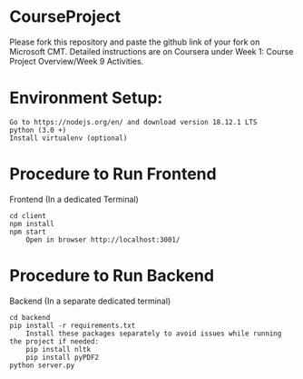 # CourseProject

Please fork this repository and paste the github link of your fork on Microsoft CMT. Detailed instructions are on Coursera under Week 1: Course Project Overview/Week 9 Activities.

# Environment Setup:

	Go to https://nodejs.org/en/ and download version 18.12.1 LTS
	python (3.0 +)
	Install virtualenv (optional)

# Procedure to Run Frontend

Frontend (In a dedicated Terminal)
	
	cd client
	npm install
	npm start
        Open in browser http://localhost:3001/


# Procedure to Run Backend

Backend (In a separate dedicated terminal)

	cd backend
	pip install -r requirements.txt
        Install these packages separately to avoid issues while running the project if needed:  
        pip install nltk 
        pip install pyPDF2
	python server.py



